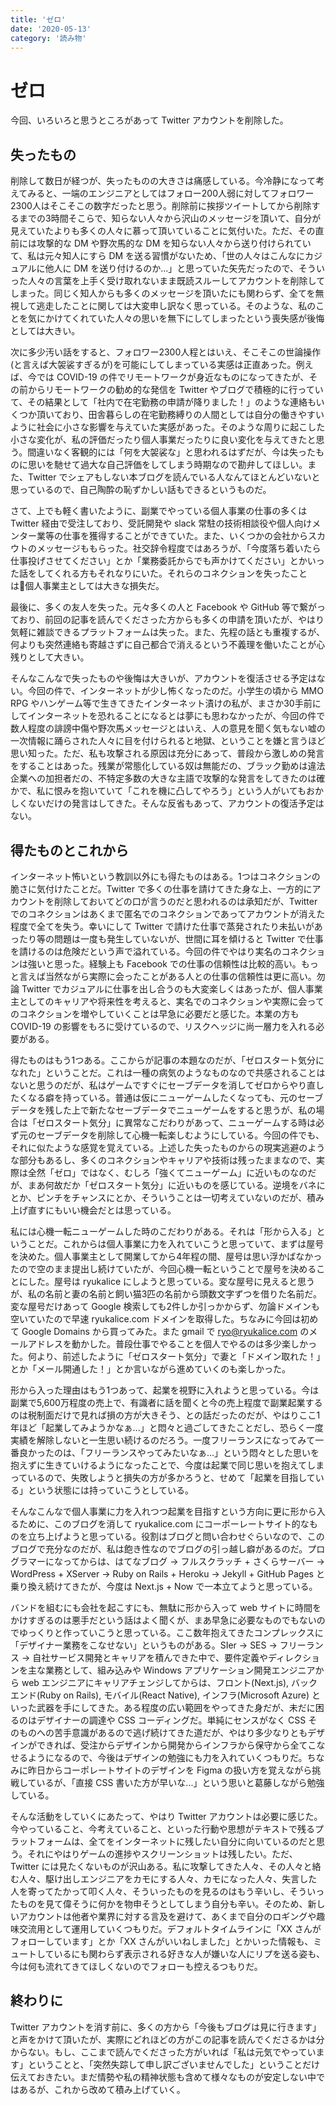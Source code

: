 ```yaml
---
title: 'ゼロ'
date: '2020-05-13'
category: '読み物'
---
```


# ゼロ

今回、いろいろと思うところがあって Twitter アカウントを削除した。

## 失ったもの

削除して数日が経つが、失ったものの大きさは痛感している。今冷静になって考えてみると、一端のエンジニアとしてはフォロー200人弱に対してフォロワー2300人はそこそこの数字だったと思う。削除前に挨拶ツイートしてから削除するまでの3時間そこらで、知らない人々から沢山のメッセージを頂いて、自分が見えていたよりも多くの人々に慕って頂いていることに気付いた。ただ、その直前には攻撃的な DM や野次馬的な DM を知らない人々から送り付けられていて、私は元々知人にすら DM を送る習慣がないため、「世の人々はこんなにカジュアルに他人に DM を送り付けるのか...」と思っていた矢先だったので、そういった人々の言葉を上手く受け取れないまま既読スルーしてアカウントを削除してしまった。同じく知人からも多くのメッセージを頂いたにも関わらず、全てを無視して逃走したことに関しては大変申し訳なく思っている。そのような、私のことを気にかけてくれていた人々の思いを無下にしてしまったという喪失感が後悔としては大きい。

次に多少汚い話をすると、フォロワー2300人程とはいえ、そこそこの世論操作(と言えば大袈裟すぎるが)を可能にしてしまっている実感は正直あった。例えば、今では COVID-19 の件でリモートワークが身近なものになってきたが、その前からリモートワークの勧め的な発信を Twitter やブログで積極的に行っていて、その結果として「社内で在宅勤務の申請が降りました！」のような連絡もいくつか頂いており、田舎暮らしの在宅勤務縛りの人間としては自分の働きやすいように社会に小さな影響を与えていた実感があった。そのような周りに起こした小さな変化が、私の評価だったり個人事業だったりに良い変化を与えてきたと思う。間違いなく客観的には「何を大袈裟な」と思われるはずだが、今は失ったものに思いを馳せて過大な自己評価をしてしまう時期なので勘弁してほしい。また、Twitter でシェアもしない本ブログを読んでいる人なんてほとんどいないと思っているので、自己陶酔の恥ずかしい話もできるというものだ。

さて、上でも軽く書いたように、副業でやっている個人事業の仕事の多くは Twitter 経由で受注しており、受託開発や slack 常駐の技術相談役や個人向けメンター業等の仕事を獲得することができていた。また、いくつかの会社からスカウトのメッセージももらった。社交辞令程度ではあろうが、「今度落ち着いたら仕事投げさせてください」とか「業務委託からでも声かけてください」とかいった話をしてくれる方もそれなりにいた。それらのコネクションを失ったことは個人事業主としては大きな損失だ。

最後に、多くの友人を失った。元々多くの人と Facebook や GitHub 等で繋がっており、前回の記事を読んでくださった方からも多くの申請を頂いたが、やはり気軽に雑談できるプラットフォームは失った。また、先程の話とも重複するが、何よりも突然連絡も寄越さずに自己都合で消えるという不義理を働いたことが心残りとして大きい。

そんなこんなで失ったものや後悔は大きいが、アカウントを復活させる予定はない。今回の件で、インターネットが少し怖くなったのだ。小学生の頃から MMO RPG やハンゲーム等で生きてきたインターネット漬けの私が、まさか30手前にしてインターネットを恐れることになるとは夢にも思わなかったが、今回の件で数人程度の誹謗中傷や野次馬メッセージとはいえ、人の意見を聞く気もない嘘の一次情報に踊らされた人々に目を付けられると地獄、ということを嫌と言うほど思い知った。ただ、私も攻撃される原因は充分にあって、普段から激しめの発言をすることはあった。残業が常態化している奴は無能だの、ブラック勤めは違法企業への加担者だの、不特定多数の大きな主語で攻撃的な発言をしてきたのは確かで、私に恨みを抱いていて「これを機に凸してやろう」という人がいてもおかしくないだけの発言はしてきた。そんな反省もあって、アカウントの復活予定はない。


## 得たものとこれから

インターネット怖いという教訓以外にも得たものはある。1つはコネクションの脆さに気付けたことだ。Twitter で多くの仕事を請けてきた身な上、一方的にアカウントを削除しておいてどの口が言うのだと思われるのは承知だが、Twitter でのコネクションはあくまで匿名でのコネクションであってアカウントが消えた程度で全てを失う。幸いにして Twitter で請けた仕事で蒸発されたり未払いがあったり等の問題は一度も発生していないが、世間に耳を傾けると Twitter で仕事を請けるのは危険だという声で溢れている。今回の件でやはり実名のコネクションは強いと思った。経験上も Facebook での仕事の信頼性は比較的高い。もっと言えば当然ながら実際に会ったことがある人との仕事の信頼性は更に高い。勿論 Twitter でカジュアルに仕事を出し合うのも大変楽しくはあったが、個人事業主としてのキャリアや将来性を考えると、実名でのコネクションや実際に会ってのコネクションを増やしていくことは早急に必要だと感じた。本業の方も COVID-19 の影響をもろに受けているので、リスクヘッジに尚一層力を入れる必要がある。

得たものはもう1つある。ここからが記事の本題なのだが、「ゼロスタート気分になれた」ということだ。これは一種の病気のようなものなので共感されることはないと思うのだが、私はゲームですぐにセーブデータを消してゼロからやり直したくなる癖を持っている。普通は仮にニューゲームしたくなっても、元のセーブデータを残した上で新たなセーブデータでニューゲームをすると思うが、私の場合は「ゼロスタート気分」に異常なこだわりがあって、ニューゲームする時は必ず元のセーブデータを削除して心機一転楽しむようにしている。今回の件でも、それに似たような感覚を覚えている。上述した失ったものからの現実逃避のような部分もあるし、多くのコネクションやキャリアや技術は残ったままなので、実際は全然「ゼロ」ではなく、むしろ「強くてニューゲーム」に近いものなのだが、まあ何故だか「ゼロスタート気分」に近いものを感じている。逆境をバネにとか、ピンチをチャンスにとか、そういうことは一切考えていないのだが、積み上げ直すにもいい機会だとは思っている。

私には心機一転ニューゲームした時のこだわりがある。それは「形から入る」ということだ。これからは個人事業に力を入れていこうと思っていて、まずは屋号を決めた。個人事業主として開業してから4年程の間、屋号は思い浮かばなかったので空のまま提出し続けていたが、今回心機一転ということで屋号を決めることにした。屋号は ryukalice にしようと思っている。変な屋号に見えると思うが、私の名前と妻の名前と飼い猫3匹の名前から頭数文字ずつを借りた名前だ。変な屋号だけあって Google 検索しても2件しか引っかからず、勿論ドメインも空いていたので早速 ryukalice.com ドメインを取得した。ちなみに今回は初めて Google Domains から買ってみた。また gmail で ryo@ryukalice.com のメールアドレスを動かした。普段仕事でやることを個人でやるのは多少楽しかった。何より、前述したように「ゼロスタート気分」で妻と「ドメイン取れた！」とか「メール開通した！」とか言いながら進めていくのも楽しかった。

形から入った理由はもう1つあって、起業を視野に入れようと思っている。今は副業で5,600万程度の売上で、有識者に話を聞くと今の売上程度で副業起業するのは税制面だけで見れば損の方が大きそう、との話だったのだが、やはりここ1年ほど「起業してみようかなぁ...」と悶々と過ごしてきたことだし、恐らく一度実績を解除しないと一生思い続けるのだろう。一度フリーランスになってみて一番良かったのは、「フリーランスやってみたいなぁ...」という悶々とした思いを抱えずに生きていけるようになったことで、今度は起業で同じ思いを抱えてしまっているので、失敗しようと損失の方が多かろうと、せめて「起業を目指している」という状態には持っていこうとしている。

そんなこんなで個人事業に力を入れつつ起業を目指すという方向に更に形から入るために、このブログを消して ryukalice.com にコーポーレートサイト的なものを立ち上げようと思っている。役割はブログと問い合わせぐらいなので、このブログで充分なのだが、私は飽き性なのでブログの引っ越し癖があるのだ。プログラマーになってからは、はてなブログ -> フルスクラッチ + さくらサーバー -> WordPress + XServer -> Ruby on Rails + Heroku -> Jekyll + GitHub Pages と乗り換え続けてきたが、今度は Next.js + Now で一本立てようと思っている。

バンドを組むにも会社を起こすにも、無駄に形から入って web サイトに時間をかけすぎるのは悪手だという話はよく聞くが、まあ早急に必要なものでもないのでゆっくりと作っていこうと思っている。ここ数年抱えてきたコンプレックスに「デザイナー業務をこなせない」というものがある。SIer -> SES -> フリーランス -> 自社サービス開発とキャリアを積んできた中で、要件定義やディレクションを主な業務として、組み込みや Windows アプリケーション開発エンジニアから web エンジニアにキャリアチェンジしてからは、フロント(Next.js), バックエンド(Ruby on Rails), モバイル(React Native), インフラ(Microsoft Azure) といった武器を手にしてきた。ある程度の広い範囲をやってきた身だが、未だに困るのはデザイナーの調達や CSS コーディングだ。単純にセンスがなく CSS そのものへの苦手意識があるので逃げ続けてきた道だが、やはり多少なりともデザインができれば、受注からデザインから開発からインフラから保守から全てこなせるようになるので、今後はデザインの勉強にも力を入れていくつもりだ。ちなみに昨日からコーポレートサイトのデザインを Figma の扱い方を覚えながら挑戦しているが、「直接 CSS 書いた方が早いな...」という思いと葛藤しながら勉強している。

そんな活動をしていくにあたって、やはり Twitter アカウントは必要に感じた。今やっていること、今考えていること、といった行動や思想がテキストで残るプラットフォームは、全てをインターネットに残したい自分に向いているのだと思う。それにやはりゲームの進捗やスクリーンショットは残したい。ただ、Twitter には見たくないものが沢山ある。私に攻撃してきた人々、その人々と絡む人々、駆け出しエンジニアをカモにする人々、カモになった人々、失言した人を寄ってたかって叩く人々、そういったものを見るのはもう辛いし、そういったものを見て偉そうに何かを物申そうとしてしまう自分も辛い。そのため、新しいアカウントは他者や業界に対する言及を避けて、あくまで自分のロギングや趣味交流用として運用していくつもりだ。デフォルトタイムラインに「XX さんがフォローしています」とか「XX さんがいいねしました」とかいった情報も、ミュートしているにも関わらず表示される好きな人が嫌いな人にリプを送る姿も、今は何も流れてきてほしくないのでフォローも控えるつもりだ。

## 終わりに

Twitter アカウントを消す前に、多くの方から「今後もブログは見に行きます」と声をかけて頂いたが、実際にどれほどの方がこの記事を読んでくださるかは分からない。もし、ここまで読んでくださった方がいれば「私は元気でやっています」ということと、「突然失踪して申し訳ございませんでした」ということだけ伝えておきたい。まだ情勢や私の精神状態も含めて様々なものが安定しない中ではあるが、これから改めて積み上げていく。
